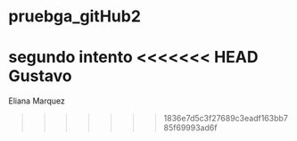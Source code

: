 # pruebga_gitHub2
segundo intento
<<<<<<< HEAD
Gustavo
=======

Eliana Marquez
>>>>>>> 1836e7d5c3f27689c3eadf163bb785f69993ad6f
